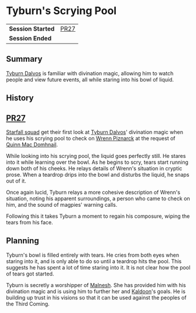 # Tyburn's Scrying Pool

|||
| --- | --- |
| **Session Started** | [PR27](../sessions/completed/PR27.md) | storyline.2
| **Session Ended** | |

## Summary

[Tyburn Dalvos](../characters/tyburn-dalvos.md) is familiar with divination magic, allowing him to watch people and view future events, all while staring into his bowl of liquid.

## History

## [PR27](../sessions/completed/PR27.md)

[Starfall squad](../organisations/astorrel/squads/starfall-squad.md) get their first look at [Tyburn Dalvos](../characters/tyburn-dalvos.md)' divination magic when he uses his scrying pool to check on [Wrenn Piznarck](../characters/wrenn-piznarck.md) at the request of [Quinn Mac Domhnail](../characters/quinn-mac-domhnail.md).

While looking into his scrying pool, the liquid goes perfectly still. He stares into it while learning over the bowl. As he begins to scry, tears start running down both of his cheeks. He relays details of Wrenn's situation in cryptic prose. When a teardrop drips into the bowl and disturbs the liquid, he snaps out of it.

Once again lucid, Tyburn relays a more cohesive description of Wrenn's situation, noting his apparent surroundings, a person who came to check on him, and the sound of magpies' warning calls.

Following this it takes Tyburn a moment to regain his composure, wiping the tears from his face.

## Planning

Tyburn's bowl is filled entirely with tears. He cries from both eyes when staring into it, and is only able to do so until a teardrop hits the pool. This suggests he has spent a lot of time staring into it. It is not clear how the pool of tears got started.

Tyburn is secretly a worshipper of [Malnesh](../gods/deities/malnesh.md). She has provided him with his divination magic and is using him to further her and [Kaldoon](../gods/deities/kaldoon.md)'s goals. He is building up trust in his visions so that it can be used against the peoples of the Third Coming.
